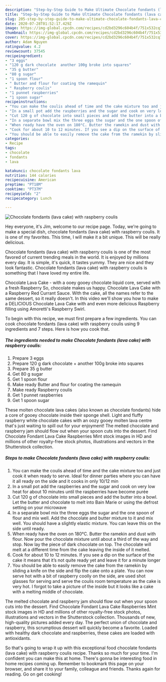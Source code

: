 ```yaml
---
description: "Step-by-Step Guide to Make Ultimate Chocolate fondants (lava cake) with raspberry coulis"
title: "Step-by-Step Guide to Make Ultimate Chocolate fondants (lava cake) with raspberry coulis"
slug: 205-step-by-step-guide-to-make-ultimate-chocolate-fondants-lava-cake-with-raspberry-coulis
date: 2020-07-28T01:52:17.429Z
image: https://img-global.cpcdn.com/recipes/cd2bd3296c604b4f/751x532cq70/chocolate-fondants-lava-cake-with-raspberry-coulis-recipe-main-photo.jpg
thumbnail: https://img-global.cpcdn.com/recipes/cd2bd3296c604b4f/751x532cq70/chocolate-fondants-lava-cake-with-raspberry-coulis-recipe-main-photo.jpg
cover: https://img-global.cpcdn.com/recipes/cd2bd3296c604b4f/751x532cq70/chocolate-fondants-lava-cake-with-raspberry-coulis-recipe-main-photo.jpg
author: Adam Nguyen
ratingvalue: 4.2
reviewcount: 37545
recipeingredient:
- "3 eggs"
- "120 g dark chocolate  another 100g broke into squares"
- "35 g butter"
- "80 g sugar"
- "1 spoon flour"
- " Butter and flour for coating the ramequin"
- " Raspberry coulis"
- "1 punnet raspberries"
- "1 spoon sugar"
recipeinstructions:
- "You can make the coulis ahead of time and the cake mixture too and just cook it when ready to serve. Ideal for dinner parties where you can have it all ready on the side and it cooks in only 10/12 min"
- "In a small pot add the raspberries and the sugar and cook on very low heat for about 10 minutes until the raspberries have become purée"
- "Cut 120 g of chocolate into small pieces and add the butter into a bowl. Let the butter and chocolate to melt into Bain Marie or using the defrost setting on your microwave"
- "In a separate bowl mix the three eggs the sugar and the one spoon of flour and mix well. Add the chocolate and butter mixture to it and mix well. You should have a slightly elastic mixture. You can leave this on the side until ready."
- "When ready have the oven on 180°C. Butter the ramekin and dust with flour. Now pour the chocolate mixture until about a third of the way and stop. Now lay the piece of dark chocolate on top. The chocolate will melt at a different time from the cake leaving the inside of it melted."
- "Cook for about 10 to 12 minutes. If you see a dip on the surface of the cake it means that it’s not quite ready yet and leave it for a minute longer"
- "You should be able to easily remove the cake from the ramekin by sliding a knife on the side and flip the cake onto a plate. You can now serve hot with a bit of raspberry coolly on the side, are used shot glasses for serving and serve the coulis room temperature as the cake is very hot. I forgot to take a picture of the inside but it looks like a cake with a melting middle of chocolate."
categories:
- Recipe
tags:
- chocolate
- fondants
- lava

katakunci: chocolate fondants lava 
nutrition: 144 calories
recipecuisine: American
preptime: "PT18M"
cooktime: "PT37M"
recipeyield: "2"
recipecategory: Lunch

---
```



![Chocolate fondants (lava cake) with raspberry coulis](https://img-global.cpcdn.com/recipes/cd2bd3296c604b4f/751x532cq70/chocolate-fondants-lava-cake-with-raspberry-coulis-recipe-main-photo.jpg)

Hey everyone, it's Jim, welcome to our recipe page. Today, we're going to make a special dish, chocolate fondants (lava cake) with raspberry coulis. It is one of my favorites. This time, I will make it a bit unique. This will be really delicious.

Chocolate fondants (lava cake) with raspberry coulis is one of the most favored of current trending meals in the world. It is enjoyed by millions every day. It is simple, it's quick, it tastes yummy. They are nice and they look fantastic. Chocolate fondants (lava cake) with raspberry coulis is something that I have loved my entire life.

Chocolate Lava Cake - with a ooey gooey chocolate liquid core, served with a fresh Raspberry So, chocolate makes us happy. Chocolate Lava Cake with a Raspberry Red Currant Sauce. With the cake, all the names refer to the same dessert, so it really doesn&#39;t. In this video we&#39;ll show you how to make a DELICIOUS Chocolate Lava Cake with and even more delicious Raspberry filling using Amoretti&#39;s Raspberry Swirl.


To begin with this recipe, we must first prepare a few ingredients. You can cook chocolate fondants (lava cake) with raspberry coulis using 9 ingredients and 7 steps. Here is how you cook that.

<!--inarticleads1-->

##### The ingredients needed to make Chocolate fondants (lava cake) with raspberry coulis:

1. Prepare 3 eggs
1. Prepare 120 g dark chocolate + another 100g broke into squares
1. Prepare 35 g butter
1. Get 80 g sugar
1. Get 1 spoon flour
1. Make ready  Butter and flour for coating the ramequin
1. Make ready  Raspberry coulis
1. Get 1 punnet raspberries
1. Get 1 spoon sugar


These molten chocolate lava cakes (also known as chocolate fondants) hide a core of gooey chocolate inside their sponge shell. Light and fluffy raspberry white chocolate cakes with an oozy gooey molten lava centre that&#39;s just waiting to spill out for your enjoyment! The melted chocolate and raspberry jam should flow out when your spoon cuts into the dessert. Find Chocolate Fondant Lava Cake Raspberries Mint stock images in HD and millions of other royalty-free stock photos, illustrations and vectors in the Shutterstock collection. 

<!--inarticleads2-->

##### Steps to make Chocolate fondants (lava cake) with raspberry coulis:

1. You can make the coulis ahead of time and the cake mixture too and just cook it when ready to serve. Ideal for dinner parties where you can have it all ready on the side and it cooks in only 10/12 min
1. In a small pot add the raspberries and the sugar and cook on very low heat for about 10 minutes until the raspberries have become purée
1. Cut 120 g of chocolate into small pieces and add the butter into a bowl. Let the butter and chocolate to melt into Bain Marie or using the defrost setting on your microwave
1. In a separate bowl mix the three eggs the sugar and the one spoon of flour and mix well. Add the chocolate and butter mixture to it and mix well. You should have a slightly elastic mixture. You can leave this on the side until ready.
1. When ready have the oven on 180°C. Butter the ramekin and dust with flour. Now pour the chocolate mixture until about a third of the way and stop. Now lay the piece of dark chocolate on top. The chocolate will melt at a different time from the cake leaving the inside of it melted.
1. Cook for about 10 to 12 minutes. If you see a dip on the surface of the cake it means that it’s not quite ready yet and leave it for a minute longer
1. You should be able to easily remove the cake from the ramekin by sliding a knife on the side and flip the cake onto a plate. You can now serve hot with a bit of raspberry coolly on the side, are used shot glasses for serving and serve the coulis room temperature as the cake is very hot. I forgot to take a picture of the inside but it looks like a cake with a melting middle of chocolate.


The melted chocolate and raspberry jam should flow out when your spoon cuts into the dessert. Find Chocolate Fondant Lava Cake Raspberries Mint stock images in HD and millions of other royalty-free stock photos, illustrations and vectors in the Shutterstock collection. Thousands of new, high-quality pictures added every day. The perfect union of chocolate and raspberry, this scrumptious dessert will quickly become a favorite. Loaded with healthy dark chocolate and raspberries, these cakes are loaded with antioxidants. 

So that's going to wrap it up with this exceptional food chocolate fondants (lava cake) with raspberry coulis recipe. Thanks so much for your time. I'm confident you can make this at home. There's gonna be interesting food in home recipes coming up. Remember to bookmark this page on your browser, and share it to your family, colleague and friends. Thanks again for reading. Go on get cooking!
